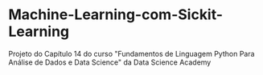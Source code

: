 # Machine-Learning-com-Sickit-Learning
Projeto do Capítulo 14 do curso "Fundamentos de Linguagem Python Para Análise de Dados e Data Science" da Data Science Academy
